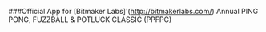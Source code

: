 ###Official App for [Bitmaker Labs]'(http://bitmakerlabs.com/) Annual PING PONG, FUZZBALL & POTLUCK CLASSIC (PPFPC)

